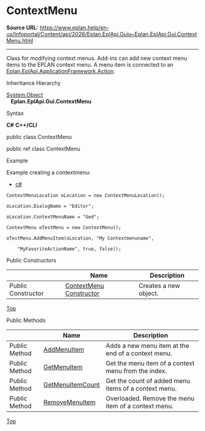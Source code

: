 # ContextMenu

**Source URL:** https://www.eplan.help/en-us/Infoportal/Content/api/2026/Eplan.EplApi.Guiu~Eplan.EplApi.Gui.ContextMenu.html

---

Class for modifying context menus. Add-ins can add new context menu items to the EPLAN context menu. A menu item is connected to an [Eplan.EplApi.ApplicationFramework.Action](Eplan.EplApi.AFu~Eplan.EplApi.ApplicationFramework.Action.html).

Inheritance Hierarchy

[System.Object](#)  
   **Eplan.EplApi.Gui.ContextMenu**

Syntax

**C#**
**C++/CLI**


public class ContextMenu

public ref class ContextMenu


Example

Example creating a contextmenu:

- [c#](#i-tab-content-e8720095-4058-49e7-ad6b-976c7db7024e)

```
ContextMenuLocation oLocation = new ContextMenuLocation();

oLocation.DialogName = "Editor";

oLocation.ContextMenuName = "Ged";

ContextMenu oTestMenu = new ContextMenu();

oTestMenu.AddMenuItem(oLocation, "My Contextmenuname",

	"MyFavoriteActionName", true, false));
```

Public Constructors

|  | Name | Description |
| --- | --- | --- |
| Public Constructor | [ContextMenu Constructor](Eplan.EplApi.Guiu~Eplan.EplApi.Gui.ContextMenu~_ctor.html) | Creates a new object. |

[Top](#top)

Public Methods

|  | Name | Description |
| --- | --- | --- |
| Public Method | [AddMenuItem](Eplan.EplApi.Guiu~Eplan.EplApi.Gui.ContextMenu~AddMenuItem.html) | Adds a new menu item at the end of a context menu. |
| Public Method | [GetMenuItem](Eplan.EplApi.Guiu~Eplan.EplApi.Gui.ContextMenu~GetMenuItem.html) | Get the menu item of a context menu from the index. |
| Public Method | [GetMenuItemCount](Eplan.EplApi.Guiu~Eplan.EplApi.Gui.ContextMenu~GetMenuItemCount.html) | Get the count of added menu items of a context menu. |
| Public Method | [RemoveMenuItem](Eplan.EplApi.Guiu~Eplan.EplApi.Gui.ContextMenu~RemoveMenuItem.html) | Overloaded. Remove the menu item of a context menu. |

[Top](#top)
